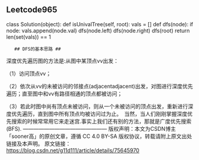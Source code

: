 ## Leetcode965 ##
class Solution(object):
    def isUnivalTree(self, root):
        vals = []
        def dfs(node):
            if node:
                vals.append(node.val)
                dfs(node.left)
                dfs(node.right)
        dfs(root)
        return len(set(vals)) == 1
        
       ## DFS的基本思路 ##
深度优先遍历图的方法是:从图中某顶点vv出发：

（1）访问顶点vv；

（2）依次从vv的未被访问的邻接点(adjacentadjacent)出发，对图进行深度优先遍历；直至图中和vv有路径相通的顶点都被访问；

（3）若此时图中尚有顶点未被访问，则从一个未被访问的顶点出发，重新进行深度优先遍历，直到图中所有顶点均被访问过为止。　当然，当人们刚刚掌握深度优先搜索的时候常常用它来走迷宫.事实上我们还有别的方法，那就是广度优先搜索(BFS).
————————————————
版权声明：本文为CSDN博主「sooner高」的原创文章，遵循 CC 4.0 BY-SA 版权协议，转载请附上原文出处链接及本声明。
原文链接：https://blog.csdn.net/g11d111/article/details/75645970
